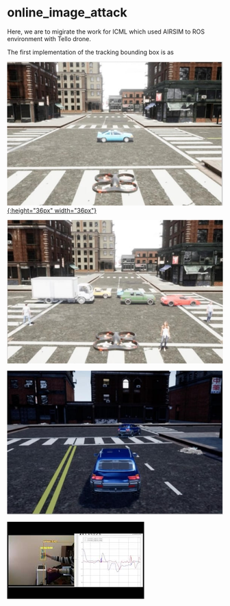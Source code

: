 # online_image_attack


Here, we are to migirate the work for ICML which used AIRSIM to ROS environment with Tello drone.

The first implementation of the tracking bounding box is as

[![DEMO01](Capture1.jpg){:height="36px" width="36px"}](https://youtu.be/hhnqgsRQmpE)


[![DEMO01](Capture2.jpg)](https://youtu.be/hhnqgsRQmpE)

[![DEMO01](Capture3.jpg)](https://youtu.be/hhnqgsRQmpE)

[![DEMO01](thumbnail.jpg)](https://youtu.be/hhnqgsRQmpE)

